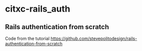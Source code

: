 # citxc-rails_auth
## Rails authentication from scratch
Code from the tutorial https://github.com/stevepolitodesign/rails-authentication-from-scratch
